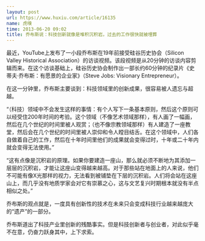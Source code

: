```yaml
---
layout: post
url: https://www.huxiu.com/article/16135
name: 虎嗅
time: 2013-06-20 09:02
title: 乔布斯说：科技创新就像是堆积沉积岩，过去的工作很快就被埋葬
---
```

最近，YouTube上发布了一小段乔布斯在19年前接受硅谷历史协会（Silicon Valley Historical Association）的访谈视频。该段视频是从20分钟的访谈内容剪辑而来。在这个访谈基础上，硅谷历史协会制作出一部长约60分钟的纪录片《史蒂夫·乔布斯：有愿景的企业家》（Steve Jobs: Visionary Entrepreneur）。

在这一分钟里，乔布斯主要谈到：科技领域里的创新成果，很容易被人遗忘与超越。

“（科技）领域中不会发生这样的事情：有个人写下一条基本原则，然后这个原则可以经受住200年时间的考验。这个领域（不像艺术领域那样），有人画了一幅画，然后在几个世纪的时间里被人观赏；（也不像宗教领域那样）有人建造了一座教堂，然后会在几个世纪的时间里被人崇仰和令人瞠目结舌。在这个领域中，人们各自做着自己的工作，然后在十年时间里他们的成果就会变得过时，十年或二十年内就会变得无法使用。”

“这有点像是沉积岩的原理。如果你要建造一座山，那么就必须不断地为其添加一层层的沉积岩，才能让这座山变得越来越高。对于那些站在地面上的人来说，他们不可能有像X光那样的视力，无法看到被铺垫在下层的沉积岩。人们将会站在这座山上，而几乎没有地质学家会对它有崇慕之心，这与文艺复兴时期根本就没有半点相似之处。”

乔布斯的观点就是，一度具有创新性的技术在未来只会变成科技行业越来越庞大的“遗产”的一部分。

乔布斯道出了科技产业里创新的残酷事实。但是科技创新者与创业者，对此似乎毫不在意，仍奋力跃身其中，上下求索。

